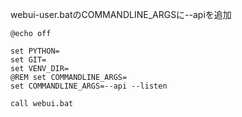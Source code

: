webui-user.batのCOMMANDLINE_ARGSに--apiを追加
```
@echo off

set PYTHON=
set GIT=
set VENV_DIR=
@REM set COMMANDLINE_ARGS=
set COMMANDLINE_ARGS=--api --listen

call webui.bat
```